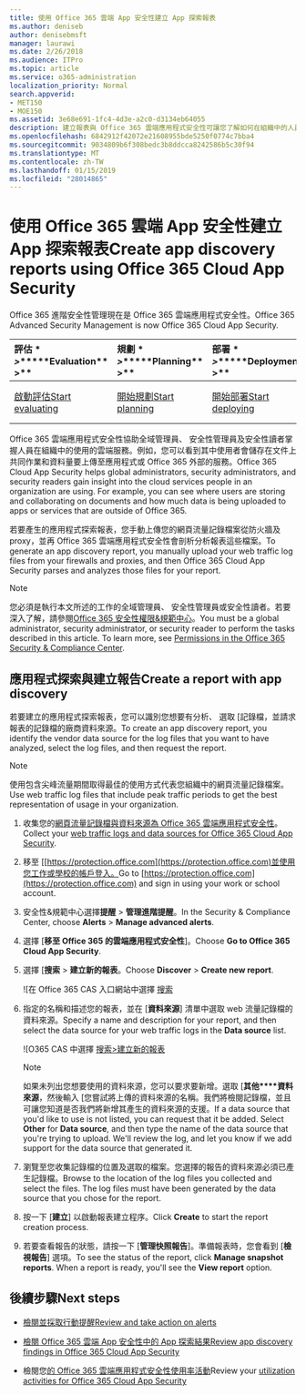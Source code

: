 ```yaml
---
title: 使用 Office 365 雲端 App 安全性建立 App 探索報表
ms.author: deniseb
author: denisebmsft
manager: laurawi
ms.date: 2/26/2018
ms.audience: ITPro
ms.topic: article
ms.service: o365-administration
localization_priority: Normal
search.appverid:
- MET150
- MOE150
ms.assetid: 3e68e691-1fc4-4d3e-a2c0-d3134eb64055
description: 建立報表與 Office 365 雲端應用程式安全性可讓您了解如何在組織中的人員會使用 Office 365 和其他應用程式。
ms.openlocfilehash: 6842912f42072e21608955bde5250f0774c7bba4
ms.sourcegitcommit: 9034809b6f308bedc3b8ddcca8242586b5c30f94
ms.translationtype: MT
ms.contentlocale: zh-TW
ms.lasthandoff: 01/15/2019
ms.locfileid: "28014865"
---
```

# <a name="create-app-discovery-reports-using-office-365-cloud-app-security"></a><span data-ttu-id="cc3e6-103">使用 Office 365 雲端 App 安全性建立 App 探索報表</span><span class="sxs-lookup"><span data-stu-id="cc3e6-103">Create app discovery reports using Office 365 Cloud App Security</span></span>

<span data-ttu-id="cc3e6-104">Office 365 進階安全性管理現在是 Office 365 雲端應用程式安全性。</span><span class="sxs-lookup"><span data-stu-id="cc3e6-104">Office 365 Advanced Security Management is now Office 365 Cloud App Security.</span></span>
  
|<span data-ttu-id="cc3e6-105">評估 \* *\>*\*</span><span class="sxs-lookup"><span data-stu-id="cc3e6-105">\*\*\*\*Evaluation\*\* \>\*\*</span></span>|<span data-ttu-id="cc3e6-106">規劃 \* *\>*\*</span><span class="sxs-lookup"><span data-stu-id="cc3e6-106">\*\*\*\*Planning\*\* \>\*\*</span></span>|<span data-ttu-id="cc3e6-107">部署 \* *\>*\*</span><span class="sxs-lookup"><span data-stu-id="cc3e6-107">\*\*\*\*Deployment\*\* \>\*\*</span></span>|<span data-ttu-id="cc3e6-108">使用率 \* \* \*</span><span class="sxs-lookup"><span data-stu-id="cc3e6-108">\*\*\*\*Utilization\*\*\*\*</span></span>|
|:-----|:-----|:-----|:-----|
|[<span data-ttu-id="cc3e6-109">啟動評估</span><span class="sxs-lookup"><span data-stu-id="cc3e6-109">Start evaluating</span></span>](office-365-cas-overview.md) <br/> |[<span data-ttu-id="cc3e6-110">開始規劃</span><span class="sxs-lookup"><span data-stu-id="cc3e6-110">Start planning</span></span>](get-ready-for-office-365-cas.md) <br/> |[<span data-ttu-id="cc3e6-111">開始部署</span><span class="sxs-lookup"><span data-stu-id="cc3e6-111">Start deploying</span></span>](turn-on-office-365-cas.md) <br/> |<span data-ttu-id="cc3e6-112">您在此處 ！</span><span class="sxs-lookup"><span data-stu-id="cc3e6-112">You are here!</span></span>  <br/> [<span data-ttu-id="cc3e6-113">後續步驟</span><span class="sxs-lookup"><span data-stu-id="cc3e6-113">Next steps</span></span>](#next-steps) <br/> |
   
<span data-ttu-id="cc3e6-p101">Office 365 雲端應用程式安全性協助全域管理員、 安全性管理員及安全性讀者掌握人員在組織中的使用的雲端服務。例如，您可以看到其中使用者會儲存在文件上共同作業和資料量要上傳至應用程式或 Office 365 外部的服務。</span><span class="sxs-lookup"><span data-stu-id="cc3e6-p101">Office 365 Cloud App Security helps global administrators, security administrators, and security readers gain insight into the cloud services people in an organization are using. For example, you can see where users are storing and collaborating on documents and how much data is being uploaded to apps or services that are outside of Office 365.</span></span>
  
<span data-ttu-id="cc3e6-116">若要產生的應用程式探索報表，您手動上傳您的網頁流量記錄檔案從防火牆及 proxy，並再 Office 365 雲端應用程式安全性會剖析分析報表這些檔案。</span><span class="sxs-lookup"><span data-stu-id="cc3e6-116">To generate an app discovery report, you manually upload your web traffic log files from your firewalls and proxies, and then Office 365 Cloud App Security parses and analyzes those files for your report.</span></span>
  
> [!NOTE]
> <span data-ttu-id="cc3e6-p102">您必須是執行本文所述的工作的全域管理員、 安全性管理員或安全性讀者。若要深入了解，請參閱[Office 365 安全性權限&amp;規範中心](permissions-in-the-security-and-compliance-center.md)。</span><span class="sxs-lookup"><span data-stu-id="cc3e6-p102">You must be a global administrator, security administrator, or security reader to perform the tasks described in this article. To learn more, see [Permissions in the Office 365 Security &amp; Compliance Center](permissions-in-the-security-and-compliance-center.md).</span></span> 
  
## <a name="create-a-report-with-app-discovery"></a><span data-ttu-id="cc3e6-119">應用程式探索與建立報告</span><span class="sxs-lookup"><span data-stu-id="cc3e6-119">Create a report with app discovery</span></span>

<span data-ttu-id="cc3e6-120">若要建立的應用程式探索報表，您可以識別您想要有分析、 選取 [記錄檔，並請求報表的記錄檔的廠商資料來源。</span><span class="sxs-lookup"><span data-stu-id="cc3e6-120">To create an app discovery report, you identify the vendor data source for the log files that you want to have analyzed, select the log files, and then request the report.</span></span>
  
> [!NOTE]
> <span data-ttu-id="cc3e6-121">使用包含尖峰流量期間取得最佳的使用方式代表您組織中的網頁流量記錄檔案。</span><span class="sxs-lookup"><span data-stu-id="cc3e6-121">Use web traffic log files that include peak traffic periods to get the best representation of usage in your organization.</span></span> 
  
1. <span data-ttu-id="cc3e6-122">收集您的[網頁流量記錄檔與資料來源為 Office 365 雲端應用程式安全性](web-traffic-logs-and-data-sources-for-ocas.md)。</span><span class="sxs-lookup"><span data-stu-id="cc3e6-122">Collect your [web traffic logs and data sources for Office 365 Cloud App Security](web-traffic-logs-and-data-sources-for-ocas.md).</span></span>
    
2. <span data-ttu-id="cc3e6-123">移至 [[https://protection.office.com](https://protection.office.com)並使用您工作或學校的帳戶登入。</span><span class="sxs-lookup"><span data-stu-id="cc3e6-123">Go to [https://protection.office.com](https://protection.office.com) and sign in using your work or school account.</span></span> 
    
3. <span data-ttu-id="cc3e6-124">安全性&amp;規範中心選擇**提醒** \> **管理進階提醒**。</span><span class="sxs-lookup"><span data-stu-id="cc3e6-124">In the Security &amp; Compliance Center, choose **Alerts** \> **Manage advanced alerts**.</span></span>
    
4. <span data-ttu-id="cc3e6-125">選擇 [**移至 Office 365 的雲端應用程式安全性**]。</span><span class="sxs-lookup"><span data-stu-id="cc3e6-125">Choose **Go to Office 365 Cloud App Security**.</span></span>
    
5. <span data-ttu-id="cc3e6-126">選擇 [**搜索** \> **建立新的報表**。</span><span class="sxs-lookup"><span data-stu-id="cc3e6-126">Choose **Discover** \> **Create new report**.</span></span>
    
    ![在 Office 365 CAS 入口網站中選擇 [搜索](media/73b5299f-94b5-49dd-a00f-154d188eb2c5.png)
  
6. <span data-ttu-id="cc3e6-128">指定的名稱和描述您的報表，並在 [**資料來源**] 清單中選取 web 流量記錄檔的資料來源。</span><span class="sxs-lookup"><span data-stu-id="cc3e6-128">Specify a name and description for your report, and then select the data source for your web traffic logs in the **Data source** list.</span></span> 
    
    ![O365 CAS 中選擇 [搜索\>建立新的報表](media/22e660f0-5eb2-49fa-9fea-f88a5809a07b.png)
  
    > [!NOTE]
    > <span data-ttu-id="cc3e6-p103">如果未列出您想要使用的資料來源，您可以要求要新增。選取 [**其他\*\*\*\*資料來源**，然後輸入 [您嘗試將上傳的資料來源的名稱。我們將檢閱記錄檔，並且可讓您知道是否我們將新增其產生的資料來源的支援。</span><span class="sxs-lookup"><span data-stu-id="cc3e6-p103">If a data source that you'd like to use is not listed, you can request that it be added. Select **Other** for **Data source**, and then type the name of the data source that you're trying to upload. We'll review the log, and let you know if we add support for the data source that generated it.</span></span> 
  
7. <span data-ttu-id="cc3e6-p104">瀏覽至您收集記錄檔的位置及選取的檔案。您選擇的報告的資料來源必須已產生記錄檔。</span><span class="sxs-lookup"><span data-stu-id="cc3e6-p104">Browse to the location of the log files you collected and select the files. The log files must have been generated by the data source that you chose for the report.</span></span>
    
8. <span data-ttu-id="cc3e6-135">按一下 [**建立**] 以啟動報表建立程序。</span><span class="sxs-lookup"><span data-stu-id="cc3e6-135">Click **Create** to start the report creation process.</span></span> 
    
9. <span data-ttu-id="cc3e6-p105">若要查看報告的狀態，請按一下 [**管理快照報告**]。準備報表時，您會看到 [**檢視報告**] 選項。</span><span class="sxs-lookup"><span data-stu-id="cc3e6-p105">To see the status of the report, click **Manage snapshot reports**. When a report is ready, you'll see the **View report** option.</span></span> 
    
## <a name="next-steps"></a><span data-ttu-id="cc3e6-138">後續步驟</span><span class="sxs-lookup"><span data-stu-id="cc3e6-138">Next steps</span></span>

- [<span data-ttu-id="cc3e6-139">檢閱並採取行動提醒</span><span class="sxs-lookup"><span data-stu-id="cc3e6-139">Review and take action on alerts</span></span>](review-office-365-cas-alerts.md)
    
- [<span data-ttu-id="cc3e6-140">檢閱 Office 365 雲端 App 安全性中的 App 探索結果</span><span class="sxs-lookup"><span data-stu-id="cc3e6-140">Review app discovery findings in Office 365 Cloud App Security</span></span>](review-app-discovery-findings-in-ocas.md)
    
- <span data-ttu-id="cc3e6-141">檢閱您[的 Office 365 雲端應用程式安全性使用率活動](utilization-activities-for-ocas.md)</span><span class="sxs-lookup"><span data-stu-id="cc3e6-141">Review your [utilization activities for Office 365 Cloud App Security](utilization-activities-for-ocas.md)</span></span>
    

